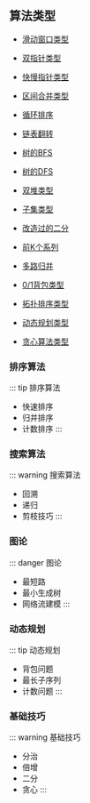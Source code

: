 ## 算法类型

* [滑动窗口类型](/algorithm/liding-window.md)
* [双指针类型](/algorithm/two-points.md)
* [快慢指针类型](/algorithm/fast-slow-pointers.md)
* [区间合并类型](/algorithm/merge-intervals.md)
* [循环排序](/algorithm/cyclic-sort.md)
* [链表翻转](/algorithm/in-place-reversal-of-a-linkedList.md)
* [树的BFS](/algorithm/tree-breadth-first-search.md)
* [树的DFS](/algorithm/tree-depth-first-search.md)

* [双堆类型](/algorithm/two-heaps.md)
* [子集类型](/algorithm/subsets.md)
* [改造过的二分](/algorithm/modified-binary-search.md)
* [前K个系列](/algorithm/top-K-elements.md)
* [多路归并](/algorithm/K-way-merge.md)
* [0/1背包类型](/algorithm/knapsack.md)
* [拓扑排序类型](/algorithm/topological-sort.md)
* [动态规划类型](/algorithm/dynamic-programming.md)
* [贪心算法类型](/algorithm/greedy-algorithm.md)

### 排序算法
::: tip 排序算法
* 快速排序
* 归并排序
* 计数排序
:::

### 搜索算法
::: warning 搜索算法
* 回溯
* 递归
* 剪枝技巧
:::

### 图论
::: danger 图论
* 最短路
* 最小生成树
* 网络流建模
:::

### 动态规划
::: tip 动态规划
* 背包问题
* 最长子序列
* 计数问题
:::

### 基础技巧
::: warning 基础技巧
* 分治
* 倍增
* 二分
* 贪心
:::
